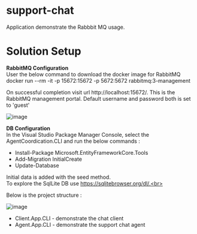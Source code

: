 # support-chat
Application demonstrate the Rabbbit MQ usage.

# Solution Setup

<b>RabbitMQ Configuration</b>
</br>
User the below command to download the docker image for RabbitMQ 
<br>
docker run --rm -it -p 15672:15672 -p 5672:5672 rabbitmq:3-management

On successful completion visit url http://localhost:15672/. This is the RabbitMQ management portal.
Default username and password both is set to 'guest'
<br>

![image](https://user-images.githubusercontent.com/4363523/191338791-dd746f68-e212-4dba-9e13-a0963462aaa1.png)

<b>DB Configuration</b>
</br>
In the Visual Studio Package Manager Console, select the AgentCoordication.CLI and run the below commands :

<ul>
<li>Install-Package Microsoft.EntityFrameworkCore.Tools</li>
<li>Add-Migration InitialCreate</li>
<li>Update-Database</li>
</ul>

Initial data is added with the seed method.<br>
To explore the SqlLite DB use https://sqlitebrowser.org/dl/.<br>

Below is the project structure :
<br>

![image](https://user-images.githubusercontent.com/4363523/191039409-9d94f75a-4265-4305-b78d-e20287d05743.png)

<ul>
<li>Client.App.CLI - demonstrate the chat client</li>
<li>Agent.App.CLI - demonstrate the support chat agent</li>
</ul>

